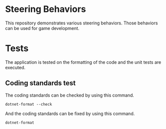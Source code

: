 # Steering Behaviors
This repository demonstrates various steering behaviors. Those behaviors can be used for game development.

# Tests
The application is tested on the formatting of the code and the unit tests are executed.

## Coding standards test
The coding standards can be checked by using this command.
```shell
dotnet-format --check
```

And the coding standards can be fixed by using this command.
```shell
dotnet-format
```